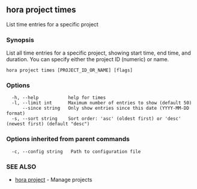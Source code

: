 ## hora project times

List time entries for a specific project

### Synopsis

List all time entries for a specific project, showing start time, end time, and duration. You can specify either the project ID (numeric) or name.

```
hora project times [PROJECT_ID_OR_NAME] [flags]
```

### Options

```
  -h, --help           help for times
  -l, --limit int      Maximum number of entries to show (default 50)
      --since string   Only show entries since this date (YYYY-MM-DD format)
  -s, --sort string    Sort order: 'asc' (oldest first) or 'desc' (newest first) (default "desc")
```

### Options inherited from parent commands

```
  -c, --config string   Path to configuration file
```

### SEE ALSO

* [hora project](hora_project.md)	 - Manage projects


